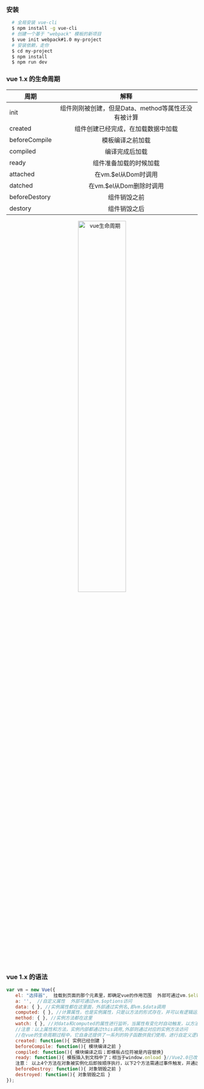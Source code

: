 
### 安装

``` sh
  # 全局安装 vue-cli
  $ npm install -g vue-cli
  # 创建一个基于 "webpack" 模板的新项目
  $ vue init webpack#1.0 my-project
  # 安装依赖，走你
  $ cd my-project
  $ npm install
  $ npm run dev
```

### vue 1.x 的生命周期

| 周期          |      解释      |  
|---------------|:-------------:|
| init          | 组件刚刚被创建，但是Data、method等属性还没有被计算 |
| created       | 组件创建已经完成，在加载数据中加载   |  
| beforeCompile | 模板编译之前加载 |
| compiled      | 编译完成后加载 |
| ready         | 组件准备加载的时候加载 |
| attached      | 在vm.$el从Dom时调用 |
| datched       | 在vm.$el从Dom删除时调用 |
| beforeDestory | 组件销毁之前 |
| destory       | 组件销毁之后 |

<p align="center">
  <img src='https://v1-cn.vuejs.org/images/lifecycle.png' width='50%' height='50%' alt='vue生命周期' />
</p>

### vue 1.x 的语法

``` javascript
var vm = new Vue({　
　　el: "选择器",  挂载到页面的那个元素里，即确定vue的作用范围  外部可通过vm.$el访问，得到的是一个原生dom元素，可进行对应操作
　　a: '',  //自定义属性  外部可通过vm.$options访问
　　data: { }, //实例属性都在这里面，外部通过实例名,即vm.$data调用
　　computed: { }, //计算属性，也是实例属性，只是以方法的形式存在，并可以有逻辑运算的属性
　　method: { }, //实例方法都在这里
　　watch: { }, //对data和computed的属性进行监听，当属性有变化时自动触发，以方法的形式存在 外部通过$.watch调用
　　//注意：以上属性和方法，实例内部都通过this调用,外部则通过对应的实例方法访问
　　//在vue的生命周期过程中，它自身还提供了一系列的钩子函数供我们使用，进行自定义逻辑的注入：　　　
　　created: function(){ 实例已经创建 }
　　beforeCompile: function(){ 模块编译之前 }
　　compiled: function(){ 模块编译之后；即模板占位符被是内容替换}
　　ready: function(){ 模板插入到文档中了；相当于window.onload }//Vue2.0已改为mounted
　　注意： 以上4个方法在对象被实例化后即按顺序执行，以下2个方法需通过事件触发，并通过调用 实例名.$destory() 才执行
　　beforeDestroy: function(){ 对象销毁之前 }
　　destroyed: function(){ 对象销毁之后 }
});
```
